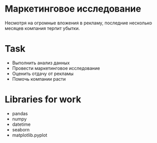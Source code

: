 # Маркетинговое исследование

Несмотря на огромные вложения в рекламу, последние несколько месяцев компания терпит убытки.

# Task
- Выполнить анализ данных
- Провести маркетинговое исследование
- Оценить отдачу от рекламы
- Помочь компании расти

# Libraries for work
- pandas
- numpy
- datetime
- seaborn
- matplotlib.pyplot

